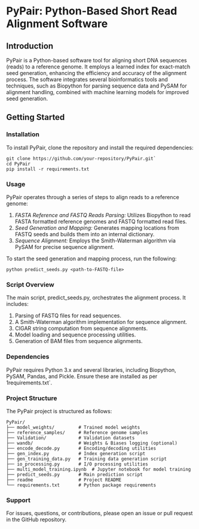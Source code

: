 # PyPair: Python-Based Short Read Alignment Software

## Introduction
PyPair is a Python-based software tool for aligning short DNA sequences (reads) to a reference genome. It employs a learned index for exact-match seed generation, enhancing the efficiency and accuracy of the alignment process. The software integrates several bioinformatics tools and techniques, such as Biopython for parsing sequence data and PySAM for alignment handling, combined with machine learning models for improved seed generation.

## Getting Started
### Installation
To install PyPair, clone the repository and install the required dependencies:

```
git clone https://github.com/your-repository/PyPair.git` 
cd PyPair
pip install -r requirements.txt
```
### Usage
PyPair operates through a series of steps to align reads to a reference genome:

1. *FASTA Reference and FASTQ Reads Parsing:* Utilizes Biopython to read FASTA formatted reference genomes and FASTQ formatted read files.
2. *Seed Generation and Mapping:* Generates mapping locations from FASTQ seeds and builds them into an internal dictionary.
3. *Sequence Alignment:* Employs the Smith-Waterman algorithm via PySAM for precise sequence alignment.
   
To start the seed generation and mapping process, run the following:

```
python predict_seeds.py <path-to-FASTQ-file>
```
### Script Overview
The main script, predict_seeds.py, orchestrates the alignment process. It includes:

1. Parsing of FASTQ files for read sequences.
2. A Smith-Waterman algorithm implementation for sequence alignment.
3. CIGAR string computation from sequence alignments.
4. Model loading and sequence processing utilities.
5. Generation of BAM files from sequence alignments.
   
### Dependencies
PyPair requires Python 3.x and several libraries, including Biopython, PySAM, Pandas, and Pickle. Ensure these are installed as per 1requirements.txt`.

### Project Structure
The PyPair project is structured as follows:
```
PyPair/
├── model_weights/         # Trained model weights
├── reference_samples/     # Reference genome samples
├── Validation/            # Validation datasets
├── wandb/                 # Weights & Biases logging (optional)
├── encode_decode.py       # Encoding/decoding utilities
├── gen_index.py           # Index generation script
├── gen_training_data.py   # Training data generation script
├── io_processing.py       # I/O processing utilities
├── multi_model_training.ipynb  # Jupyter notebook for model training
├── predict_seeds.py       # Main prediction script
├── readme                 # Project README
└── requirements.txt       # Python package requirements
```
### Support
For issues, questions, or contributions, please open an issue or pull request in the GitHub repository.
